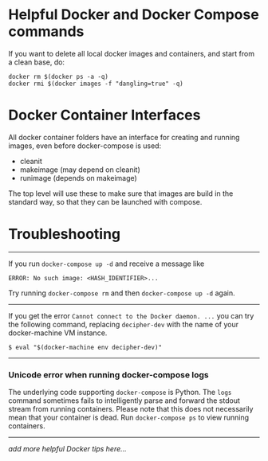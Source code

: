 
# Helpful Docker and Docker Compose commands

If you want to delete all local docker images and containers, and start from a clean base, do:

```
docker rm $(docker ps -a -q)
docker rmi $(docker images -f "dangling=true" -q)
```

# Docker Container Interfaces

All docker container folders have an interface for creating and running images,
even before docker-compose is used:

* cleanit
* makeimage (may depend on cleanit)
* runimage (depends on makeimage)

The top level will use these to make sure that images are build in the standard way, so that they can be launched with compose.

# Troubleshooting

----

If you run `docker-compose up -d` and receive a message like

```
ERROR: No such image: <HASH_IDENTIFIER>...
```

Try running `docker-compose rm` and then `docker-compose up -d` again.


----

If you get the error `Cannot connect to the Docker daemon. ...` you can try the following
command, replacing `decipher-dev` with the name of your docker-machine VM instance.

```
$ eval "$(docker-machine env decipher-dev)"
```

----

### Unicode error when running docker-compose logs

The underlying code supporting `docker-compose` is Python. The `logs` command sometimes fails 
to intelligently parse and forward the stdout stream from running containers. Please note
that this does not necessarily mean that your container is dead. Run `docker-compose ps` to 
view running containers.

----

_add more helpful Docker tips here..._
